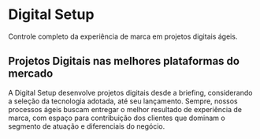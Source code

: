 # Digital Setup

Controle completo da experiência de marca em projetos digitais ágeis.

## Projetos Digitais nas melhores plataformas do mercado

A Digital Setup desenvolve projetos digitais desde a briefing, considerando a seleção da tecnologia adotada, até seu lançamento. Sempre, nossos processos ágeis buscam entregar o melhor resultado de experiência de marca, com espaço para contribuição dos clientes que dominam o segmento de atuação e diferenciais do negócio.
